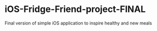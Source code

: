 # iOS-Fridge-Friend-project-FINAL
Final version of simple iOS application to inspire healthy and new meals
